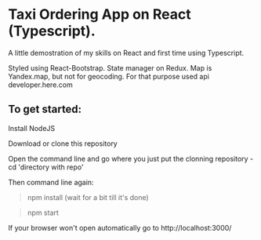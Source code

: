 # Taxi Ordering App on React (Typescript).
A little demostration of my skills on React and first time using Typescript.

Styled using React-Bootstrap.
State manager on Redux.
Map is Yandex.map, but not for geocoding. For that purpose used api developer.here.com

## To get started:

Install NodeJS

Download or clone  this repository

Open the command line and go where you just put the clonning repository - cd 'directory with repo'

Then command line again:

> npm install (wait for a bit till it's done)

> npm start

If your browser won't open automatically go to http://localhost:3000/
